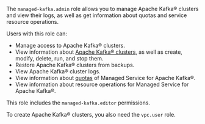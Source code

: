 The `managed-kafka.admin` role allows you to manage Apache Kafka® clusters and view their logs, as well as get information about quotas and service resource operations.

Users with this role can:
* Manage access to Apache Kafka® clusters.
* View information about [Apache Kafka® clusters](../../managed-kafka/concepts/index.md), as well as create, modify, delete, run, and stop them.
* Restore Apache Kafka® clusters from backups.
* View Apache Kafka® cluster logs.
* View information about [quotas](../../managed-kafka/concepts/limits.md#mkf-quotas) of Managed Service for Apache Kafka®.
* View information about resource operations for Managed Service for Apache Kafka®.

This role includes the `managed-kafka.editor` permissions.

To create Apache Kafka® clusters, you also need the `vpc.user` role.